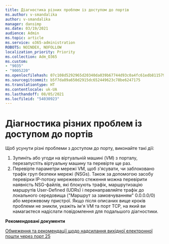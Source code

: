 ```yaml
---
title: Діагностика різних проблем із доступом до портів
ms.author: v-smandalika
author: v-smandalika
manager: dansimp
ms.date: 03/19/2021
audience: Admin
ms.topic: article
ms.service: o365-administration
ROBOTS: NOINDEX, NOFOLLOW
localization_priority: Priority
ms.collection: Adm_O365
ms.custom:
- "9035"
- "9005220"
ms.openlocfilehash: 07c108d5292965d20340da039b67744d93c0a4fc61edb8115796671f2f7f1552
ms.sourcegitcommit: b5f7da89a650d2915dc652449623c78be6247175
ms.translationtype: HT
ms.contentlocale: uk-UA
ms.lasthandoff: 08/05/2021
ms.locfileid: "54030923"
---
```

# <a name="diagnostics-for-different-ports-access-issues"></a>Діагностика різних проблем із доступом до портів

Щоб усунути різні проблеми з доступом до порту, виконайте такі дії:

1. Зупиніть або угоди на віртуальній машині (VM) з порталу, перезапустіть віртуальну машину та перевірте ще раз. 
2. Перевірте параметри мережі VM, щоб з'ясувати, чи заблоковано трафік груп безпеки мережі (NSGs). Також за [](https://docs.microsoft.com/azure/network-watcher/network-watcher-ip-flow-verify-overview?WT.mc_id=Portal-Microsoft_Azure_Support) допомогою засобу перевірки IP-потоку мережевого стеження можна перевірити наявність NSG-файлів, які блокують трафік, маршрутизацію маршрутів User-Defined (UDRs) і перенаправляйте трафік до локального середовища ("Маршрут за замовчуванням" 0.0.0.0/0) або мережевому пристрої.
Якщо після описаних вище кроків проблеми не зникли, укажіть ім'я VM та порт TCP, на який ви намагаєтеся надіслати повідомлення для подальшого діагностики.

**Рекомендовані документи**

[Обмеження та рекомендації щодо надсилання вихідної електронної пошти через порт 25](https://docs.microsoft.com/azure/virtual-network/troubleshoot-outbound-smtp-connectivity)